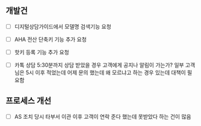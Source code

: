 
## 개발건
- [ ] 디지털상담가이드에서 모델명 검색기능 요청
- [ ] AHA 전산 단축키 기능 추가 요청
- [ ] 핫키 등록 기능 추가 요청
- [ ] 카톡 상담 5:30분까지 상담 받았을 경우 고객에게 공지나 알림이 가는가? 일부 고객님은 5시 이후 적었는데 어제 문의 했는데 왜 모르냐고 하는 경우 있는데 대책이 필요함


## 프로세스 개선
- [ ] AS 조치 당시 타부서 이관 이후 고객이 연락 준다 했는데 못받았다 하는 건이 많음
